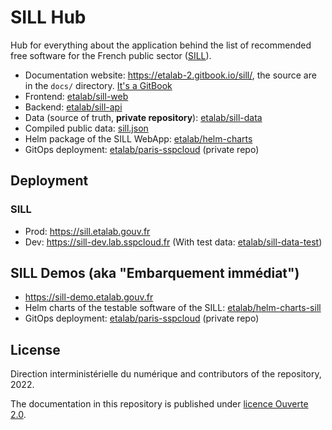 # SILL Hub

Hub for everything about the application behind the list of recommended free software for the French public sector ([SILL](https://sill.etalab.gouv.fr)).

- Documentation website: https://etalab-2.gitbook.io/sill/, the source are in the `docs/` directory. [It's a GitBook](https://app.gitbook.com/o/w6D6SnLwCXQaMMSzcTvp/s/WfLZKgyNVcGm8CUpiWb0/)  
- Frontend: [etalab/sill-web](https://github.com/etalab/sill-web)
- Backend: [etalab/sill-api](https://github.com/etalab/sill-api)
- Data (source of truth, **private repository**): [etalab/sill-data](https://github.com/etalab/sill-data)
- Compiled public data: [sill.json](https://sill.etalab.gouv.fr/api/sill.json)
- Helm package of the SILL WebApp: [etalab/helm-charts](https://github.com/etalab/helm-charts/tree/main/charts/sill)
- GitOps deployment: [etalab/paris-sspcloud](https://github.com/etalab/paris-sspcloud/tree/main/apps/sill) (private repo)

## Deployment

### SILL

- Prod: https://sill.etalab.gouv.fr
- Dev: https://sill-dev.lab.sspcloud.fr (With test data: [etalab/sill-data-test](https://github.com/etalab/sill-data-test))

## SILL Demos (aka "Embarquement immédiat")

- https://sill-demo.etalab.gouv.fr
- Helm charts of the testable software of the SILL: [etalab/helm-charts-sill](https://github.com/etalab/helm-charts-sill)
- GitOps deployment: [etalab/paris-sspcloud](https://github.com/etalab/paris-sspcloud/tree/main/apps/onyxia-sill) (private repo)

## License

Direction interministérielle du numérique and contributors of the repository, 2022.

The documentation in this repository is published under [licence Ouverte 2.0](LICENSES/LICENSE.Etalab-2.0.md).
